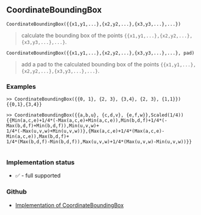 ## CoordinateBoundingBox

```
CoordinateBoundingBox({{x1,y1,...},{x2,y2,...},{x3,y3,...},...})
```

> calculate the bounding box of the points `{{x1,y1,...},{x2,y2,...},{x3,y3,...},...}`.
 
```
CoordinateBoundingBox({{x1,y1,...},{x2,y2,...},{x3,y3,...},...}, pad)
```

> add a pad to the calculated bounding box of the points `{{x1,y1,...},{x2,y2,...},{x3,y3,...},...}`.
 

### Examples

```
>> CoordinateBoundingBox({{0, 1}, {2, 3}, {3,4}, {2, 3}, {1,1}})
{{0,1},{3,4}}
        
>> CoordinateBoundingBox({{a,b,u}, {c,d,v}, {e,f,w}},Scaled(1/4))
{{Min(a,c,e)+1/4*(-Max(a,c,e)+Min(a,c,e)),Min(b,d,f)+1/4*(-Max(b,d,f)+Min(b,d,f)),Min(u,v,w)+
1/4*(-Max(u,v,w)+Min(u,v,w))},{Max(a,c,e)+1/4*(Max(a,c,e)-Min(a,c,e)),Max(b,d,f)+
1/4*(Max(b,d,f)-Min(b,d,f)),Max(u,v,w)+1/4*(Max(u,v,w)-Min(u,v,w))}}
            
```

### Implementation status

* &#x2705; - full supported

### Github

* [Implementation of CoordinateBoundingBox](https://github.com/axkr/symja_android_library/blob/master/symja_android_library/matheclipse-core/src/main/java/org/matheclipse/core/builtin/ComputationalGeometryFunctions.java#L633) 
